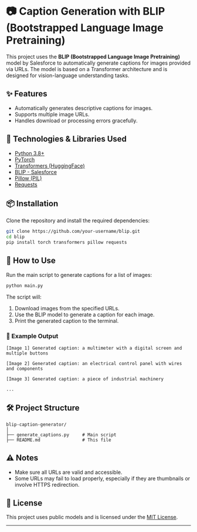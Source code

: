 # 📷 Caption Generation with BLIP (Bootstrapped Language Image Pretraining)

This project uses the **BLIP (Bootstrapped Language Image Pretraining)** model by Salesforce to automatically generate captions for images provided via URLs. The model is based on a Transformer architecture and is designed for vision-language understanding tasks.

## ✨ Features

* Automatically generates descriptive captions for images.
* Supports multiple image URLs.
* Handles download or processing errors gracefully.

## 🧰 Technologies & Libraries Used

* [Python 3.8+](https://www.python.org/)
* [PyTorch](https://pytorch.org/)
* [Transformers (HuggingFace)](https://huggingface.co/docs/transformers/)
* [BLIP - Salesforce](https://huggingface.co/Salesforce/blip-image-captioning-base)
* [Pillow (PIL)](https://python-pillow.org/)
* [Requests](https://pypi.org/project/requests/)

## 📦 Installation

Clone the repository and install the required dependencies:

```bash
git clone https://github.com/your-username/blip.git
cd blip
pip install torch transformers pillow requests
```

## 🚀 How to Use

Run the main script to generate captions for a list of images:

```bash
python main.py
```

The script will:

1. Download images from the specified URLs.
2. Use the BLIP model to generate a caption for each image.
3. Print the generated caption to the terminal.

### 📝 Example Output

```
[Image 1] Generated caption: a multimeter with a digital screen and multiple buttons

[Image 2] Generated caption: an electrical control panel with wires and components

[Image 3] Generated caption: a piece of industrial machinery

...
```

## 🛠️ Project Structure

```
blip-caption-generator/
│
├── generate_captions.py     # Main script
├── README.md                # This file
```

## ⚠️ Notes

* Make sure all URLs are valid and accessible.
* Some URLs may fail to load properly, especially if they are thumbnails or involve HTTPS redirection.

## 📄 License

This project uses public models and is licensed under the [MIT License](LICENSE).

---

